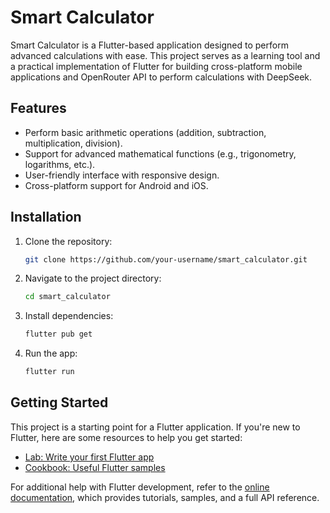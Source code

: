 # Smart Calculator

Smart Calculator is a Flutter-based application designed to perform advanced calculations with ease. This project serves as a learning tool and a practical implementation of Flutter for building cross-platform mobile applications and OpenRouter API to perform calculations with DeepSeek.

## Features

- Perform basic arithmetic operations (addition, subtraction, multiplication, division).
- Support for advanced mathematical functions (e.g., trigonometry, logarithms, etc.).
- User-friendly interface with responsive design.
- Cross-platform support for Android and iOS.

## Installation

1. Clone the repository:
    ```bash
    git clone https://github.com/your-username/smart_calculator.git
    ```
2. Navigate to the project directory:
    ```bash
    cd smart_calculator
    ```
3. Install dependencies:
    ```bash
    flutter pub get
    ```
4. Run the app:
    ```bash
    flutter run
    ```

## Getting Started

This project is a starting point for a Flutter application. If you're new to Flutter, here are some resources to help you get started:

- [Lab: Write your first Flutter app](https://docs.flutter.dev/get-started/codelab)
- [Cookbook: Useful Flutter samples](https://docs.flutter.dev/cookbook)

For additional help with Flutter development, refer to the [online documentation](https://docs.flutter.dev/), which provides tutorials, samples, and a full API reference.
